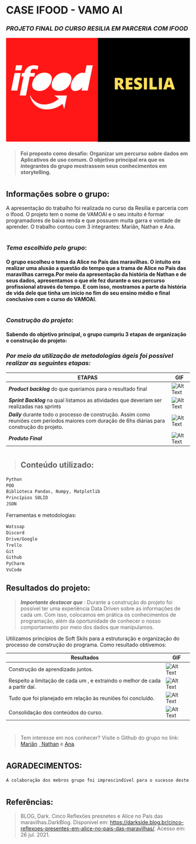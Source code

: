 # CASE IFOOD - VAMO AI
### _PROJETO FINAL DO CURSO RESILIA EM PARCERIA COM IFOOD_ <center>

![alt text](RESILIA.png)

> #### Foi proposto como desafio: Organizar um percurso sobre dados em Aplicativos de uso comum. O objetivo principal era que os integrantes do grupo mostrassem seus conhecimentos em storytelling.

#

## Informações sobre o grupo: 

A apresentação do trabalho foi realizada no curso da Resilia e parceria com o Ifood. O projeto tem o nome de VAMOAI e o seu intuito é formar programadores de baixa renda e que possuem muita garra e vontade de aprender. O trabalho contou com 3 integrantes: Mariãn, Nathan e Ana. 

#

### _Tema escolhido pelo grupo_:
#### O grupo escolheu o tema da Alice no País das maravilhas. O intuito era realizar uma alusão a questão do tempo que a trama de Alice no País das maravilhas carrega.Por meio da apresentação da história de Nathan e de seus dados, apresentamos o que ele fez durante o seu percurso profissional através do tempo. E com isso, mostramos a parte da história de vida dele que tinha um início no fim do seu ensino médio e final conclusivo com o curso do VAMOAI. 

#

### _Construção do projeto_:
#### Sabendo do objetivo principal, o grupo cumpriu 3 etapas de organização e construção do projeto:


### _**Por meio da utilização de metodologias ágeis foi possível realizar as seguintes etapas:**_ <center>



| ETAPAS | GIF |
| ------ | ------ |
| _**Product backlog**_ do que queriamos para o resultado final| ![Alt Text](https://thumbs.gfycat.com/HandmadeExemplaryHatchetfish-size_restricted.gif) |
| _**Sprint Backlog**_ na qual listamos as atividades que deveriam ser realizadas nas sprints | ![Alt Text](https://miro.com/blog/wp-content/uploads/2017/12/kanban_02.gif) |
| _**Daily**_ durante todo o processo de construção. Assim como reuniões com períodos maiores com duração de 6hs diárias para construção do projeto.| ![Alt Text](https://institutosupra.com.br/wp-content/uploads/2019/07/reuniao-750x400.png) |
| _**Produto Final**_| ![Alt Text](https://images.squarespace-cdn.com/content/v1/56d38f3b01dbae76ad97c26f/1552454997148-Y5B003O0HKQEFCFSHP6Z/scrummmm.gif?format=500w) |


#


>## Conteúdo utilizado:

```sh
Python
POO
Biblioteca Pandas, Numpy, Matplotlib
Princípios SOLID
JSON
```

Ferramentas e metodologias:

```sh
Watssap
Discord
Drive/Google
Trello
Git
Github
PyCharm
VsCode
```

## Resultados do projeto:

> _**Importante destacar que**_ : Durante a construção do projeto foi possível ter uma experiência Data Driven sobre as informações de cada um. Com isso, colocamos em prática os conhecimentos de programação, além da oportunidade de conhecer o nosso comportamento por meio dos dados que manipulamos.


Utilizamos princípios de Soft Skils para a estruturação e organização do processo de construção do programa. Como resultado obtivemos:

| Resultados | GIF |
| ------ | ------ |
| Construção de aprendizado juntos.| ![Alt Text](https://4.bp.blogspot.com/-_U1102t56Kw/WIdXwtieMFI/AAAAAAAACtg/bgTUm6rhxhwsLTqBNy-te3DnTeB2xJdwQCLcB/s1600/giphy%2B%2528101%2529.gif) |
| Respeito a limitação de cada um , e extraindo o melhor de cada a partir daí. |  ![Alt Text](https://media.giphy.com/media/j01sl1K7r645q/giphy.gif) | |
| Tudo que foi planejado em relação às reuniões foi concluído.| ![Alt Text](https://pa1.narvii.com/6472/c7bfd6ced6015423f68dcfe3fc2e548f00b52a29_hq.gif) |
| Consolidação dos conteúdos do curso. |![Alt Text](https://harmoniaproducoes.blog.br/wp-content/uploads/2018/06/aplausos.gif)|

#

>Tem interesse em nos conhecer? Visite o Github do grupo no link: [ Mariãn](https://github.com/mariandocarmo) ,[ Nathan](https://github.com/nathan-cutrin) e [Ana](https://github.com/soaresana).

#


## AGRADECIMENTOS:
```sh
A colaboração dos mebros grupo foi imprescindível para o sucesso deste trabalho. Foi sensacional poder  conhecer a história de cada um e contar principalmente com a dedicação! Que este trabalho traga para o público muito conhecimento em relação a exploração de dados e a importância de se construir parcerias durante a vida! Foi incrível viver esta experiência de 6 meses e VamoAi! 
```

#

## Referências:
>BLOG, Dark. Cinco Reflexões presnetes e Alice no País das maravilhas.DarkBlog. Disponível em: <https://darkside.blog.br/cinco-reflexoes-presentes-em-alice-no-pais-das-maravilhas/>. Acesso em: 26 jul. 2021.



